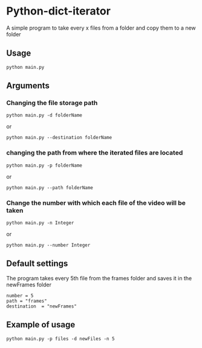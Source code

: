 # Python-dict-iterator
 A simple program to take every x files from a folder and copy them to a new folder

## Usage
```
python main.py
```

## Arguments
### Changing the file storage path
```
python main.py -d folderName
```
or
```
python main.py --destination folderName
```
### changing the path from where the iterated files are located
```
python main.py -p folderName
```
or
```
python main.py --path folderName
```
### Change the number with which each file of the video will be taken
```
python main.py -n Integer
```
or
```
python main.py --number Integer
```
## Default settings
The program takes every 5th file from the frames folder and saves it in the newFrames folder
```
number = 5
path = "frames"
destination  = "newFrames"
```
## Example of usage
```
python main.py -p files -d newFiles -n 5
```

